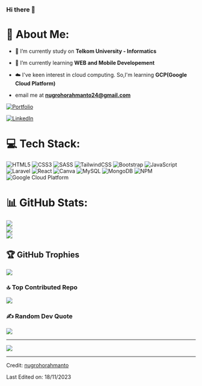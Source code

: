 ### Hi there 👋
# 💫 About Me:
- 🔭 I’m currently study on **Telkom University - Informatics**

- 🌱 I’m currently learning **WEB and Mobile Developement**

- ☁️ I've keen interest in cloud computing. So,I'm learning **GCP(Google Cloud Platform)**

- email me at **nugrohorahmanto24@gmail.com**


[![Portfolio](https://img.shields.io/badge/My%20Portfolio-8A2BE2)](https://nugrohorahmanto.github.io/)
  
[![LinkedIn](https://img.shields.io/badge/My%20LinkedIn-1c67bd)](https://www.linkedin.com/in/nugroho-rahmanto/)



# 💻 Tech Stack:
![HTML5](https://img.shields.io/badge/html-%23E34F26.svg?style=for-the-badge&logo=html5&logoColor=white) ![CSS3](https://img.shields.io/badge/css-%231572B6.svg?style=for-the-badge&logo=css3&logoColor=white)  ![SASS](https://img.shields.io/badge/SASS-hotpink.svg?style=for-the-badge&logo=SASS&logoColor=white) ![TailwindCSS](https://img.shields.io/badge/tailwindcss-%2338B2AC.svg?style=for-the-badge&logo=tailwind-css&logoColor=white) ![Bootstrap](https://img.shields.io/badge/bootstrap-%23563D7C.svg?style=for-the-badge&logo=bootstrap&logoColor=white) ![JavaScript](https://img.shields.io/badge/javascript-%23323330.svg?style=for-the-badge&logo=javascript&logoColor=%23F7DF1E) ![Laravel](https://img.shields.io/badge/laravel-%23CB3837.svg?style=for-the-badge&logo=laravel&logoColor=white) ![React](https://img.shields.io/badge/react-%2320232a.svg?style=for-the-badge&logo=react&logoColor=%2361DAFB) ![Canva](https://img.shields.io/badge/Canva-%2300C4CC.svg?style=for-the-badge&logo=Canva&logoColor=white) ![MySQL](https://img.shields.io/badge/mysql-00758F.svg?style=for-the-badge&logo=mysql&logoColor=white)
![MongoDB](https://img.shields.io/badge/MongoDB-%234ea94b.svg?style=for-the-badge&logo=mongodb&logoColor=white)
![NPM](https://img.shields.io/badge/NPM-%23CB3837.svg?style=for-the-badge&logo=npm&logoColor=white) ![Google Cloud Platform](https://img.shields.io/badge/Google_Cloud_Platform-4285F4?style=for-the-badge&logo=google-cloud&logoColor=white)

# 📊 GitHub Stats:
![](https://github-readme-stats.vercel.app/api?username=nugrohorahmanto&theme=dark&hide_border=false&include_all_commits=false&count_private=false)<br/>
![](https://github-readme-streak-stats.herokuapp.com/?user=nugrohorahmanto&theme=dark&hide_border=false)<br/>
![](https://github-readme-stats.vercel.app/api/top-langs/?username=nugrohorahmanto&theme=dark&hide_border=false&include_all_commits=false&count_private=false&layout=compact)

## 🏆 GitHub Trophies
![](https://github-profile-trophy.vercel.app/?username=nugrohorahmanto&theme=onedark&no-frame=true&no-bg=false&margin-w=4)

### 🔝 Top Contributed Repo
![](https://github-contributor-stats.vercel.app/api?username=nugrohorahmanto&limit=5&theme=tokyonight&combine_all_yearly_contributions=true)

### ✍️ Random Dev Quote
![](https://quotes-github-readme.vercel.app/api?type=horizontal&theme=radical)

---
[![](https://visitcount.itsvg.in/api?id=nugrohorahmanto&icon=2&color=4)](https://visitcount.itsvg.in)

------

Credit: [nugrohorahmanto](https://github.com/nugrohorahmanto)

Last Edited on: 18/11/2023
